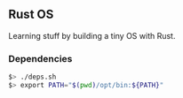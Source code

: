 ## Rust OS
Learning stuff by building a tiny OS with Rust.

### Dependencies
```bash
$> ./deps.sh
$> export PATH="$(pwd)/opt/bin:${PATH}"
```
